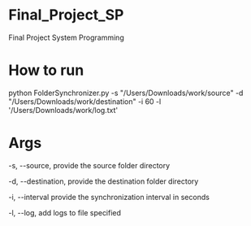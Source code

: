 # Final_Project_SP

Final Project System Programming

# How to run

python FolderSynchronizer.py -s "/Users/Downloads/work/source" -d "/Users/Downloads/work/destination" -i 60  -l '/Users/Downloads/work/log.txt'

# Args

-s, --source, provide the source folder directory
                        
-d, --destination, provide the destination folder directory
                      
-i, --interval provide the synchronization interval in seconds
                        
-l, --log,  add logs to file specified
